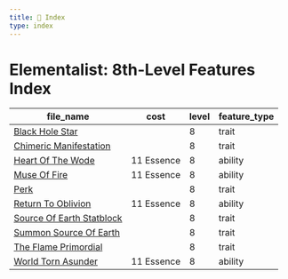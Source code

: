 ```yaml
---
title: 📑 Index
type: index
---
```


# Elementalist: 8th-Level Features Index

| file_name                                                       | cost       | level | feature_type |
| --------------------------------------------------------------- | ---------- | ----- | ------------ |
| [Black Hole Star](../Black%20Hole%20Star)                       |            | 8     | trait        |
| [Chimeric Manifestation](../Chimeric%20Manifestation)           |            | 8     | trait        |
| [Heart Of The Wode](../Heart%20Of%20The%20Wode)                 | 11 Essence | 8     | ability      |
| [Muse Of Fire](../Muse%20Of%20Fire)                             | 11 Essence | 8     | ability      |
| [Perk](../Perk)                                                 |            | 8     | trait        |
| [Return To Oblivion](../Return%20To%20Oblivion)                 | 11 Essence | 8     | ability      |
| [Source Of Earth Statblock](../Source%20Of%20Earth%20Statblock) |            | 8     | trait        |
| [Summon Source Of Earth](../Summon%20Source%20Of%20Earth)       |            | 8     | trait        |
| [The Flame Primordial](../The%20Flame%20Primordial)             |            | 8     | trait        |
| [World Torn Asunder](../World%20Torn%20Asunder)                 | 11 Essence | 8     | ability      |
